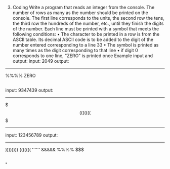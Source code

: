 3. Coding
Write a program that reads an integer from the console. The number of rows as many as the number should be printed on the console. The first line corresponds to the units, the second row the tens, the third row the hundreds of the number, etc., until they finish the digits of the number. Each line must be printed with a symbol that meets the following conditions:
• The character to be printed in a row is from the ASCII table. Its decimal ASCII code is to be added to the digit of the number entered corresponding to a line 33
• The symbol is printed as many times as the digit corresponding to that line
• if digit 0 corresponds to one line, "ZERO" is printed once
Example input and output:
input:
2049
output:
*********
%%%%
ZERO
##
input:
9347439
output:
*********
$$$
%%%%
(((((((
%%%%
$$$
*********
input:
123456789
output:
*********
))))))))
(((((((
''''''
&&&&&
%%%%
$$$
##
"
